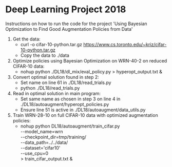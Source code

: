 # Deep Learning Project 2018

Instructions on how to run the code for the project 'Using Bayesian Optimization to Find Good Augmentation Policies from Data'

1. Get the data:
	- curl -o cifar-10-python.tar.gz https://www.cs.toronto.edu/~kriz/cifar-10-python.tar.gz
	- Copy the data to ./data
2. Optimize policies using Bayesian Optimization on WRN-40-2 on reduced CIFAR-10 data:
	- nohup python ./DL18/dl_mix/eval_policy.py > hyperopt_output.txt &
3. Convert optimal solution found in step 2:
	- Set name on line 61 in ./DL18/read_trials.py
	- python ./DL18/read_trials.py
4. Read in optimal solution in main program:
	- Set same name as chosen in step 3 on line 4 in ./DL18/autoaugment/hyperopt_policies.py
	- Ensure line 51 is active in ./DL18/autoaugment/data_utils.py
5. Train WRN-28-10 on full CIFAR-10 data with optimized augmentation policies:
	- nohup python DL18/autoaugment/train_cifar.py \
					--model_name=wrn \
                    --checkpoint_dir=tmp/training/ \
                    --data_path=../../data/ \
                    --dataset='cifar10' \
                    --use_cpu=0 \
                    > train_cifar_output.txt &
